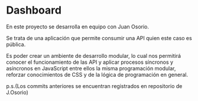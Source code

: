 # Dashboard

En este proyecto se desarrolla en equipo con Juan Osorio.

Se trata de una aplicación que permite consumir una API quien este caso es pública.

Es poder crear un ambiente de desarrollo modular, lo cual nos permitirá conocer el funcionamiento de las API y aplicar procesos síncronos y asíncronos en JavaScript entre ellos la misma programación modular, reforzar conocimientos de CSS y de la lógica de programación en general.

p.s.(Los commits anteriores se encuentran registrados en repositorio de J.Osorio)
